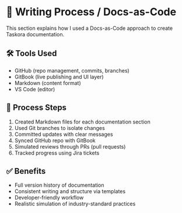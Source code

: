 # 🧭 Writing Process / Docs-as-Code

This section explains how I used a Docs-as-Code approach to create Taskora documentation.

## 🛠 Tools Used
- GitHub (repo management, commits, branches)
- GitBook (live publishing and UI layer)
- Markdown (content format)
- VS Code (editor)

## 🔁 Process Steps
1. Created Markdown files for each documentation section
2. Used Git branches to isolate changes
3. Committed updates with clear messages
4. Synced GitHub repo with GitBook
5. Simulated reviews through PRs (pull requests)
6. Tracked progress using Jira tickets

## ✅ Benefits
- Full version history of documentation
- Consistent writing and structure via templates
- Developer-friendly workflow
- Realistic simulation of industry-standard practices
